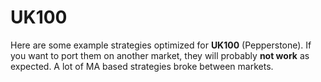 # UK100

Here are some example strategies optimized for **UK100** (Pepperstone). If you want to port them on another market,
they will probably **not work** as expected. A lot of MA based strategies broke between markets.
